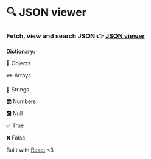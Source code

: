 # 🔍 JSON viewer

### Fetch, view and search JSON 👉 [JSON viewer](http://json-viewer.surge.sh/)

__Dictionary:__

🌿 Objects

👪 Arrays

🔢 Strings

🆎 Numbers

🅾️ Null

✅ True

❌ False

Built with [React](https://facebook.github.io/react/) <3
